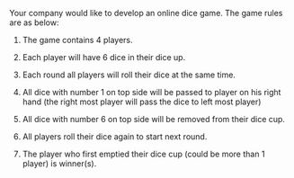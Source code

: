 Your company would like to develop an online dice game. The game rules are as below:

1. The game contains 4 players. 

2. Each player will have 6 dice in their dice up. 

3. Each round all players will roll their dice at the same time.

4. All dice with number 1 on top side will be passed to player on his right hand (the right most player will pass the dice to left most player)

5. All dice with number 6 on top side will be removed from their dice cup.

6. All players roll their dice again to start next round. 

7. The player who first emptied their dice cup (could be more than 1 player) is winner(s).
